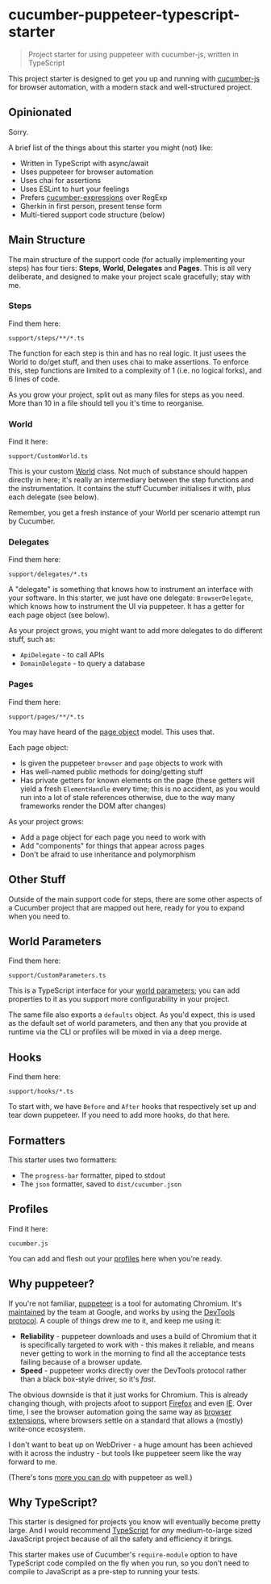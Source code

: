 # cucumber-puppeteer-typescript-starter

> Project starter for using puppeteer with cucumber-js, written in TypeScript

This project starter is designed to get you up and running with [cucumber-js](https://github.com/cucumber/cucumber-js) for browser automation, with a modern stack and well-structured project.

## Opinionated

Sorry.

A brief list of the things about this starter you might (not) like:

- Written in TypeScript with async/await
- Uses puppeteer for browser automation
- Uses chai for assertions
- Uses ESLint to hurt your feelings
- Prefers [cucumber-expressions](https://cucumber.io/docs/cucumber/cucumber-expressions/) over RegExp
- Gherkin in first person, present tense form
- Multi-tiered support code structure (below)

## Main Structure

The main structure of the support code (for actually implementing your steps) has four tiers: **Steps**, **World**, **Delegates** and **Pages**. This is all very deliberate, and designed to make your project scale gracefully; stay with me.

### Steps

Find them here:

```
support/steps/**/*.ts
```

The function for each step is thin and has no real logic. It just usees the World to do/get stuff, and then uses chai to make assertions. To enforce this, step functions are limited to a complexity of 1 (i.e. no logical forks), and 6 lines of code.

As you grow your project, split out as many files for steps as you need. More than 10 in a file should tell you it's time to reorganise.

### World

Find it here:

```
support/CustomWorld.ts
```

This is your custom [World](https://github.com/cucumber/cucumber-js/blob/master/docs/support_files/world.md) class. Not much of substance should happen directly in here; it's really an intermediary between the step functions and the instrumentation. It contains the stuff Cucumber initialises it with, plus each delegate (see below).

Remember, you get a fresh instance of your World per scenario attempt run by Cucumber.

### Delegates

Find them here:

```
support/delegates/*.ts
```

A "delegate" is something that knows how to instrument an interface with your software. In this starter, we just have one delegate: `BrowserDelegate`, which knows how to instrument the UI via puppeteer. It has a getter for each page object (see below).

As your project grows, you might want to add more delegates to do different stuff, such as:

- `ApiDelegate` - to call APIs
- `DomainDelegate` - to query a database

### Pages

Find them here:

```
support/pages/**/*.ts
```

You may have heard of the [page object](https://martinfowler.com/bliki/PageObject.html) model. This uses that.

Each page object:

- Is given the puppeteer `browser` and `page` objects to work with
- Has well-named public methods for doing/getting stuff
- Has private getters for known elements on the page (these getters will yield a fresh `ElementHandle` every time; this is no accident, as you would run into a lot of stale references otherwise, due to the way many frameworks render the DOM after changes)

As your project grows:

- Add a page object for each page you need to work with
- Add "components" for things that appear across pages
- Don't be afraid to use inheritance and polymorphism

## Other Stuff

Outside of the main support code for steps, there are some other aspects of a Cucumber project that are mapped out here, ready for you to expand when you need to.

## World Parameters

Find them here:

```
support/CustomParameters.ts
```

This is a TypeScript interface for your [world parameters](https://github.com/cucumber/cucumber-js/blob/master/docs/cli.md#world-parameters); you can add properties to it as you support more configurability in your project. 

The same file also exports a `defaults` object. As you'd expect, this is used as the default set of world parameters, and then any that you provide at runtime via the CLI or profiles will be mixed in via a deep merge.

## Hooks

Find them here:

```
support/hooks/*.ts
```

To start with, we have `Before` and `After` hooks that respectively set up and tear down puppeteer. If you need to add more hooks, do that here.

## Formatters

This starter uses two formatters:
- The `progress-bar` formatter, piped to stdout
- The `json` formatter, saved to `dist/cucumber.json`

## Profiles

Find it here:

```
cucumber.js
```

You can add and flesh out your [profiles](https://github.com/cucumber/cucumber-js/blob/master/docs/cli.md#profiles) here when you're ready.

## Why puppeteer?

If you're not familiar, [puppeteer](https://pptr.dev/) is a tool for automating Chromium. It's [maintained](https://github.com/puppeteer/puppeteer) by the team at Google, and works by using the [DevTools protocol](https://chromedevtools.github.io/devtools-protocol/). A couple of things drew me to it, and keep me using it:

- **Reliability** - puppeteer downloads and uses a build of Chromium that it is specifically targeted to work with - this makes it reliable, and means never getting to work in the morning to find all the acceptance tests failing because of a browser update.
- **Speed** - puppeteer works directly over the DevTools protocol rather than a black box-style driver, so it's _fast_.

The obvious downside is that it just works for Chromium. This is already changing though, with projects afoot to support [Firefox](https://github.com/puppeteer/puppeteer/tree/master/experimental/puppeteer-firefox) and even [IE](https://github.com/TechQuery/Puppeteer-IE). Over time, I see the browser automation going the same way as [browser extensions](https://developer.mozilla.org/en-US/docs/Mozilla/Add-ons/WebExtensions), where browsers settle on a standard that allows a (mostly) write-once ecosystem.

I don't want to beat up on WebDriver - a huge amount has been achieved with it across the industry - but tools like puppeteer seem like the way forward to me.

(There's tons [more you can do](https://github.com/transitive-bullshit/awesome-puppeteer) with puppeteer as well.)

## Why TypeScript?

This starter is designed for projects you know will eventually become pretty large. And I would recommend [TypeScript](https://www.typescriptlang.org/) for _any_ medium-to-large sized JavaScript project because of all the safety and efficiency it brings.

This starter makes use of Cucumber's `require-module` option to have TypeScript code compiled on the fly when you run, so you don't need to compile to JavaScript as a pre-step to running your tests.
